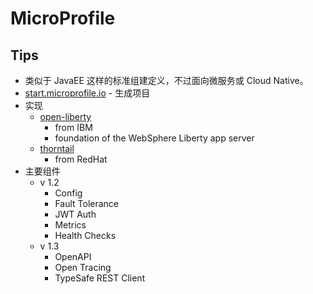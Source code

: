 
# MicroProfile
## Tips
* 类似于 JavaEE 这样的标准组建定义，不过面向微服务或 Cloud Native。
* [start.microprofile.io](https://start.microprofile.io/) - 生成项目
* 实现
  * [open-liberty](https://github.com/OpenLiberty/open-liberty)
    * from IBM
    * foundation of the WebSphere Liberty app server
  * [thorntail](https://github.com/thorntail/thorntail)
    * from RedHat
* 主要组件
  * v 1.2
    * Config
    * Fault Tolerance
    * JWT Auth
    * Metrics
    * Health Checks
  * v 1.3
    * OpenAPI
    * Open Tracing
    * TypeSafe REST Client